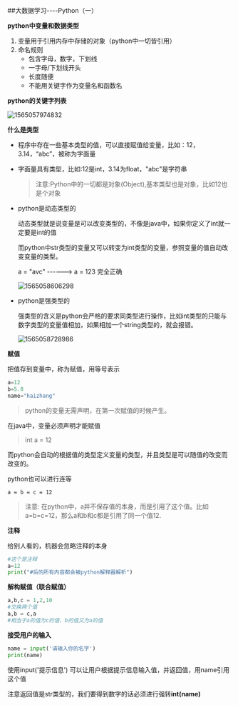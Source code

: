 ##大数据学习----Python（一）

**python中变量和数据类型**

1. 变量用于引用内存中存储的对象（python中一切皆引用）
2. 命名规则
   * 包含字母，数字，下划线
   * 一字母/下划线开头
   * 长度随便
   * 不能用关键字作为变量名和函数名

**python的关键字列表**

![1565057974832](C:\Users\86137\AppData\Roaming\Typora\typora-user-images\1565057974832.png)

**什么是类型**

* 程序中存在一些基本类型的值，可以直接赋值给变量，比如：12，3.14，“abc”，被称为字面量

* 字面量具有类型，比如:12是int，3.14为float，"abc"是字符串

  > 注意:Python中的一切都是对象(Object),基本类型也是对象，比如12也是个对象

* python是动态类型的

  动态类型就是说变量是可以改变类型的，不像是java中，如果你定义了int就一定要是int的值

  而python中str类型的变量又可以转变为int类型的变量，参照变量的值自动改变变量的类型。

  a = "avc"  ------>   a = 123  完全正确

  ![1565058606298](C:\Users\86137\AppData\Roaming\Typora\typora-user-images\1565058606298.png)

  

* python是强类型的

  强类型的含义是python会严格的要求同类型进行操作，比如int类型的只能与数字类型的变量值相加，如果相加一个string类型的，就会报错。

  ![1565058728986](C:\Users\86137\AppData\Roaming\Typora\typora-user-images\1565058728986.png)



**赋值**

把值存到变量中，称为赋值，用等号表示

```python
a=12
b=5.8
name="haizhang"
```

> python的变量无需声明，在第一次赋值的时候产生。

在java中，变量必须声明才能赋值

> int  a = 12

而python会自动的根据值的类型定义变量的类型，并且类型是可以随值的改变而改变的。

python也可以进行连等

```pyt
a = b = c = 12
```

> 注意: 在python中，a并不保存值的本身，而是引用了这个值。比如a=b=c=12，那么a和b和c都是引用了同一个值12.



**注释**

给别人看的，机器会忽略注释的本身

```python
#这个是注释
a=12 
print("#后的所有内容都会被python解释器解析")
```



**解构赋值（联合赋值）**

```python
a,b,c = 1,2,10
#交换两个值
a,b = c,a
#相当于a的值为c的值，b的值又为a的值
```



**接受用户的输入**

```python
name = input('请输入你的名字')
print(name)
```

使用input('提示信息') 可以让用户根据提示信息输入值，并返回值，用name引用这个值

注意返回值是str类型的，我们要得到数字的话必须进行强转**int(name)**



